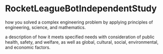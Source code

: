 # RocketLeagueBotIndependentStudy

how you solved a complex engineering problem by applying principles of engineering, science, and mathematics.

a description of how it meets specified needs with consideration of public health, safety, and welfare, as well as global, cultural, social, environmental, and economic factors.
